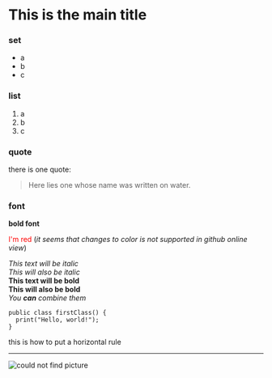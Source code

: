 # This is the main title

### set
* a
* b
* c

### list
1. a
2. b
3. c

### quote
there is one quote:
>Here lies one whose name was written on water.

### font
**bold font**

<font color='red'>I'm red</font> (_it seems that changes to color is not supported in github online view_)

*This text will be italic*  
_This will also be italic_    
**This text will be bold**    
__This will also be bold__    
_You **can** combine them_

```
public class firstClass() {
  print("Hello, world!");
}
```
this is how to put a horizontal rule
***

![could not find picture](Notes/test.jpg)
